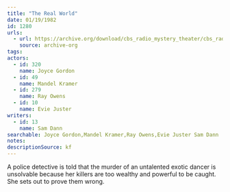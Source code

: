 ```yaml
---
title: "The Real World"
date: 01/19/1982
id: 1280
urls: 
  - url: https://archive.org/download/cbs_radio_mystery_theater/cbs_radio_mystery_theater-1251-1300.zip/cbs_radio_mystery_theater-1251-1300%2Fcbsrmt_1280_the_real_world.mp3
    source: archive-org
tags: 
actors:  
  - id: 320
    name: Joyce Gordon  
  - id: 49
    name: Mandel Kramer  
  - id: 279
    name: Ray Owens  
  - id: 10
    name: Evie Juster
writers:  
  - id: 13
    name: Sam Dann
searchable: Joyce Gordon,Mandel Kramer,Ray Owens,Evie Juster Sam Dann
notes: 
descriptionSource: kf
---
```

A police detective is told that the murder of an untalented exotic dancer is unsolvable because her killers are too wealthy and powerful to be caught. She sets out to prove them wrong.